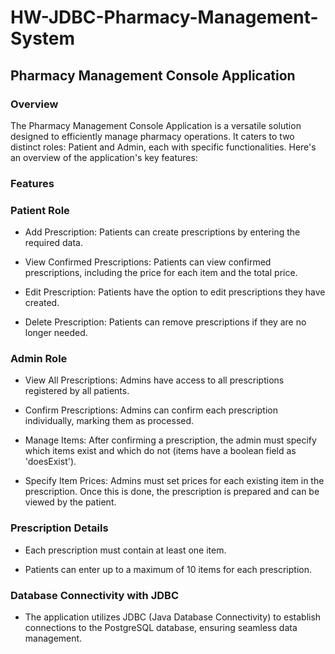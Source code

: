 # HW-JDBC-Pharmacy-Management-System
## Pharmacy Management Console Application
### Overview
The Pharmacy Management Console Application is a versatile solution designed to efficiently manage pharmacy operations. It caters to two distinct roles: Patient and Admin, each with specific functionalities. Here's an overview of the application's key features:

### Features
### Patient Role
- Add Prescription: Patients can create prescriptions by entering the required data.

- View Confirmed Prescriptions: Patients can view confirmed prescriptions, including the price for each item and the total price.

- Edit Prescription: Patients have the option to edit prescriptions they have created.

- Delete Prescription: Patients can remove prescriptions if they are no longer needed.

### Admin Role
- View All Prescriptions: Admins have access to all prescriptions registered by all patients.

- Confirm Prescriptions: Admins can confirm each prescription individually, marking them as processed.

- Manage Items: After confirming a prescription, the admin must specify which items exist and which do not (items have a boolean field as 'doesExist').

- Specify Item Prices: Admins must set prices for each existing item in the prescription. Once this is done, the prescription is prepared and can be viewed by the patient.

### Prescription Details
- Each prescription must contain at least one item.

- Patients can enter up to a maximum of 10 items for each prescription.

### Database Connectivity with JDBC
- The application utilizes JDBC (Java Database Connectivity) to establish connections to the PostgreSQL database, ensuring seamless data management.
